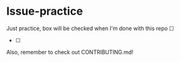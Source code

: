 # Issue-practice

Just practice, box will be checked when I'm done with this repo &#9744;

- [ ]

Also, remember to check out CONTRIBUTING.md!
